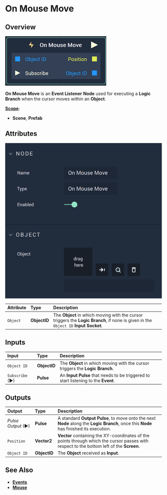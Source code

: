 # On Mouse Move

## Overview

![The On Mouse Move Node.](../../../.gitbook/assets/onmousemovenode.png)

**On Mouse Move** is an **Event Listener** **Node** used for executing a **Logic Branch** when the cursor moves within an **Object**.

[**Scope**](../overview.md#scopes):
*  **Scene**, **Prefab**

## Attributes

![The On Mouse Move Node Attributes.](../../../.gitbook/assets/onmousemoveattributes.png)

| Attribute | Type | Description |
| :--- | :--- | :--- |
| `Object` | **ObjectID** | The **Object** in which moving with the cursor triggers the **Logic Branch**, if none is given in the `Object ID` **Input Socket**. |

## Inputs

| Input | Type | Description |
| :--- | :--- | :--- |
|`Object ID` | **ObjectID** | The **Object** in which moving with the cursor triggers the **Logic Branch**. |
| `Subscribe` (►)|**Pulse** | An **Input Pulse** that needs to be triggered to start listening to the **Event**. |

## Outputs

| Output | Type | Description |
| :--- | :--- | :--- |
| _Pulse Output_ \(►\) | **Pulse** | A standard **Output Pulse**, to move onto the next **Node** along the **Logic Branch**, once this **Node** has finished its execution. |
| `Position` | **Vector2** | **Vector** containing the XY-coordinates of the points through which the cursor passes with respect to the bottom left of the **Screen**. |
| `Object ID` | **ObjectID** | The **Object** received as **Input**. |

## See Also

* [**Events**](../)
* [**Mouse**](./)

